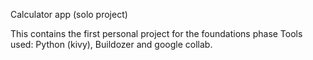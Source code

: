 Calculator app (solo project)

This contains the first personal project for the foundations phase
Tools used: Python (kivy), Buildozer and google collab.

